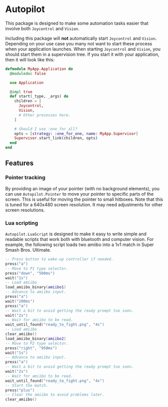 # Autopilot

This package is designed to make some automation tasks easier that involve both
`Joycontrol` and `Vision`.

Including this package will **not** automatically start `Joycontrol` and `Vision`.
Depending on your use case you many not want to start these process when your
application launches. When starting `Joycontrol` and `Vision`, you should start them
in a supervision tree. If you start it with your application, then it will look like
this:

```elixir
defmodule MyApp.Application do
  @moduledoc false

  use Application

  @impl true
  def start(_type, _args) do
    children = [
      Joycontrol,
      Vision,
      # Other processes here.
    ]

    # Should I use :one_for_all?
    opts = [strategy: :one_for_one, name: MyApp.Supervisor]
    Supervisor.start_link(children, opts)
  end
end
```

## Features

### Pointer tracking

By providing an image of your pointer (with no background elements), you can use
`Autopilot.Pointer` to move your pointer to specific parts of the screen. This is
useful for moving the pointer to small hitboxes. Note that this is tuned for a 640x480
screen resolution. It may need adjustments for other screen resolutions.

### Lua scripting

`Autopilot.LuaScript` is designed to make it easy to write simple and readable scripts
that work both with bluetooth and computer vision. For example, the following script
loads two amiibo into a 1v1 match in Super Smash Bros. Ultimate.

```lua
-- Press button to wake-up controller if needed.
press("a")
-- Move to P1 type selector.
press("down", "500ms")
wait("1s")
-- Load amiibo
load_amiibo_binary(amiibo1)
-- Advance to amiibo input.
press("a")
wait("200ms")
press("a")
-- Wait a bit to avoid getting the ready prompt too soon.
wait("2s")
-- Wait for amiibo to be read.
wait_until_found("ready_to_fight.png", "4s")
-- Load amiibo
clear_amiibo()
load_amiibo_binary(amiibo2)
-- Move to P2 type selector.
press("right", "950ms")
wait("1s")
-- Advance to amiibo input.
press("a")
-- Wait a bit to avoid getting the ready prompt too soon.
wait("2s")
-- Wait for amiibo to be read.
wait_until_found("ready_to_fight.png", "4s")
-- Start the match.
press("plus")
-- Clear the amiibo to avoid problems later.
clear_amiibo()
```
